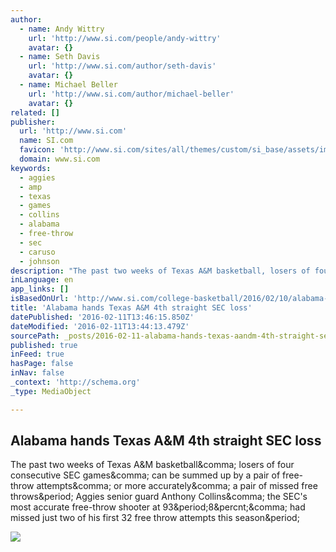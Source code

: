 ```yaml
---
author:
  - name: Andy Wittry
    url: 'http://www.si.com/people/andy-wittry'
    avatar: {}
  - name: Seth Davis
    url: 'http://www.si.com/author/seth-davis'
    avatar: {}
  - name: Michael Beller
    url: 'http://www.si.com/author/michael-beller'
    avatar: {}
related: []
publisher:
  url: 'http://www.si.com'
  name: SI.com
  favicon: 'http://www.si.com/sites/all/themes/custom/si_base/assets/images/favicon.ico'
  domain: www.si.com
keywords:
  - aggies
  - amp
  - texas
  - games
  - collins
  - alabama
  - free-throw
  - sec
  - caruso
  - johnson
description: "The past two weeks of Texas A&M basketball, losers of four consecutive SEC games, can be summed up by a pair of free-throw attempts, or more accurately, a pair of missed free throws. Aggies senior guard Anthony Collins, the SEC's most accurate free-throw shooter at 93.8%, had missed just two of his first 32 free throw attempts this season."
inLanguage: en
app_links: []
isBasedOnUrl: 'http://www.si.com/college-basketball/2016/02/10/alabama-hands-texas-am-fourth-consecutive-sec-loss'
title: 'Alabama hands Texas A&M 4th straight SEC loss'
datePublished: '2016-02-11T13:46:15.850Z'
dateModified: '2016-02-11T13:44:13.479Z'
sourcePath: _posts/2016-02-11-alabama-hands-texas-aandm-4th-straight-sec-loss.md
published: true
inFeed: true
hasPage: false
inNav: false
_context: 'http://schema.org'
_type: MediaObject

---
```

<article style=""><h1>Alabama hands Texas A&amp;M 4th straight SEC loss</h1><p>The past two weeks of Texas A&amp;M basketball&amp;comma; losers of four consecutive SEC games&amp;comma; can be summed up by a pair of free-throw attempts&amp;comma; or more accurately&amp;comma; a pair of missed free throws&amp;period; Aggies senior guard Anthony Collins&amp;comma; the SEC's most accurate free-throw shooter at 93&amp;period;8&amp;percnt;&amp;comma; had missed just two of his first 32 free throw attempts this season&amp;period;</p><img src="http://cdn-jpg.si.com/sites/default/files/styles/si_gallery_slide/public/2016/02/10/alabama-vs.-texas-am.jpg?itok=PqNHU1Fn" /></article>